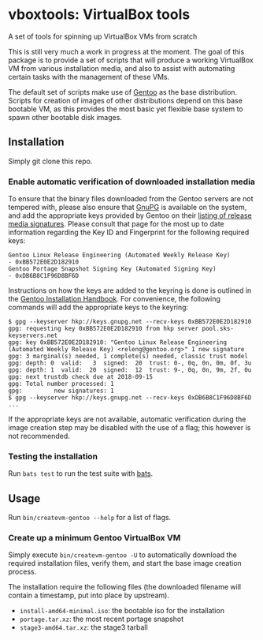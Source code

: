 # vboxtools: VirtualBox tools

A set of tools for spinning up VirtualBox VMs from scratch

This is still very much a work in progress at the moment.  The goal of
this package is to provide a set of scripts that will produce a working
VirtualBox VM from various installation media, and also to assist with
automating certain tasks with the management of these VMs.

The default set of scripts make use of [Gentoo](https://gentoo.org/) as
the base distribution.  Scripts for creation of images of other
distributions depend on this base bootable VM, as this provides the most
basic yet flexible base system to spawn other bootable disk images.


## Installation

Simply git clone this repo.

### Enable automatic verification of downloaded installation media

To ensure that the binary files downloaded from the Gentoo servers are
not tempered with, please also ensure that [GnuPG](https://gnupg.org/)
is available on the system, and add the appropriate keys provided by
Gentoo on their [listing of release media signatures](https://www.gentoo.org/downloads/signatures/).
Please consult that page for the most up to date information regarding
the Key ID and Fingerprint for the following required keys:

    Gentoo Linux Release Engineering (Automated Weekly Release Key)
    - 0xBB572E0E2D182910
    Gentoo Portage Snapshot Signing Key (Automated Signing Key)
    - 0xDB6B8C1F96D8BF6D

Instructions on how the keys are added to the keyring is done is
outlined in the [Gentoo Installation Handbook](https://wiki.gentoo.org/wiki/Handbook:AMD64/Installation/Media#Linux_based_verification).
For convenience, the following commands will add the appropriate keys
to the keyring:

```
$ gpg --keyserver hkp://keys.gnupg.net --recv-keys 0xBB572E0E2D182910
gpg: requesting key 0xBB572E0E2D182910 from hkp server pool.sks-keyservers.net
gpg: key 0xBB572E0E2D182910: "Gentoo Linux Release Engineering (Automated Weekly Release Key) <releng@gentoo.org>" 1 new signature
gpg: 3 marginal(s) needed, 1 complete(s) needed, classic trust model
gpg: depth: 0  valid:   3  signed:  20  trust: 0-, 0q, 0n, 0m, 0f, 3u
gpg: depth: 1  valid:  20  signed:  12  trust: 9-, 0q, 0n, 9m, 2f, 0u
gpg: next trustdb check due at 2018-09-15
gpg: Total number processed: 1
gpg:         new signatures: 1
$ gpg --keyserver hkp://keys.gnupg.net --recv-keys 0xDB6B8C1F96D8BF6D
...
```

If the appropriate keys are not available, automatic verification during
the image creation step may be disabled with the use of a flag; this
however is not recommended.

### Testing the installation

Run `bats test` to run the test suite with [bats](
https://github.com/bats-core/bats-core).


## Usage

Run `bin/createvm-gentoo --help` for a list of flags.

### Create up a minimum Gentoo VirtualBox VM

Simply execute `bin/createvm-gentoo -U` to automatically download the
required installation files, verify them, and start the base image
creation process.

The installation require the following files (the downloaded filename
will contain a timestamp, put into place by upstream).

- `install-amd64-minimal.iso`: the bootable iso for the installation
- `portage.tar.xz`: the most recent portage snapshot
- `stage3-amd64.tar.xz`: the stage3 tarball
